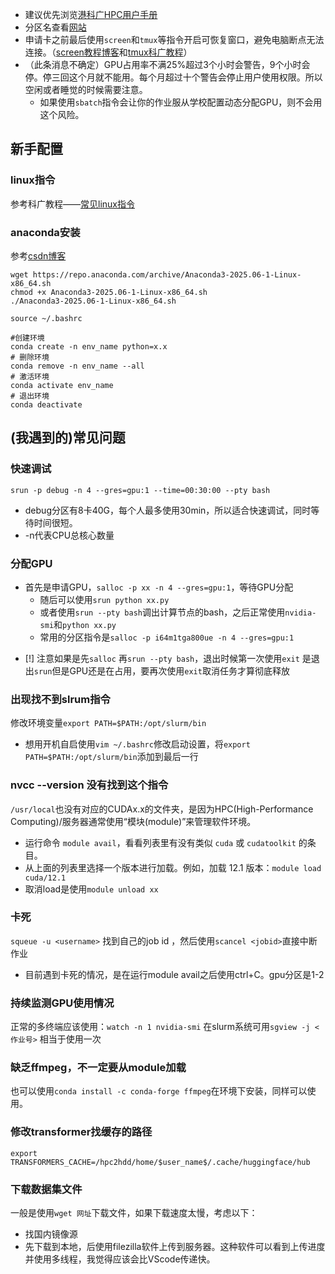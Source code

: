 
+ 建议优先浏览[港科广HPC用户手册](https://hpc.hkust-gz.edu.cn/docs/hpc12/) 
+ 分区名查看[网站](https://hpc.hkust-gz.edu.cn/docs/hpc12/slurm/queue)
+ 申请卡之前最后使用`screen`和`tmux`等指令开启可恢复窗口，避免电脑断点无法连接。（[screen教程博客](https://blog.csdn.net/dc12499574/article/details/123774867)和[tmux科广教程](https://hpc.hkust-gz.edu.cn/docs/tools/tmux)）
+ （此条消息不确定）GPU占用率不满25%超过3个小时会警告，9个小时会停。停三回这个月就不能用。每个月超过十个警告会停止用户使用权限。所以空闲或者睡觉的时候需要注意。
	+ 如果使用`sbatch`指令会让你的作业服从学校配置动态分配GPU，则不会用这个风险。
## 新手配置
### linux指令
参考科广教程——[常见linux指令](https://hpc.hkust-gz.edu.cn/docs/tools/linux)
### anaconda安装
参考[csdn博客](https://blog.csdn.net/Zlyzjiabjw547479/article/details/147594504?ops_request_misc=%257B%2522request%255Fid%2522%253A%252255e132d9d22b6a65f91aa3de30ac7a3c%2522%252C%2522scm%2522%253A%252220140713.130102334..%2522%257D&request_id=55e132d9d22b6a65f91aa3de30ac7a3c&biz_id=0&utm_medium=distribute.pc_search_result.none-task-blog-2~all~sobaiduend~default-2-147594504-null-null.142^v102^pc_search_result_base4&utm_term=anaconda%20linux&spm=1018.2226.3001.4187) 

```
wget https://repo.anaconda.com/archive/Anaconda3-2025.06-1-Linux-x86_64.sh
chmod +x Anaconda3-2025.06-1-Linux-x86_64.sh 
./Anaconda3-2025.06-1-Linux-x86_64.sh 

source ~/.bashrc

#创建环境
conda create -n env_name python=x.x 
# 删除环境
conda remove -n env_name --all
# 激活环境 
conda activate env_name 
# 退出环境
conda deactivate
```


## (我遇到的)常见问题

### 快速调试
`srun -p debug -n 4 --gres=gpu:1 --time=00:30:00 --pty bash`
+ debug分区有8卡40G，每个人最多使用30min，所以适合快速调试，同时等待时间很短。
+ -n代表CPU总核心数量


### 分配GPU
+ 首先是申请GPU，`salloc -p xx -n 4 --gres=gpu:1`，等待GPU分配
	+ 随后可以使用`srun python xx.py`
	+ 或者使用`srun --pty bash`调出计算节点的bash，之后正常使用`nvidia-smi`和`python xx.py`
	+ 常用的分区指令是`salloc -p i64m1tga800ue -n 4 --gres=gpu:1`

- [!] 注意如果是先`salloc` 再`srun --pty bash`，退出时候第一次使用`exit` 是退出`srun`但是GPU还是在占用，要再次使用`exit`取消任务才算彻底释放

### 出现找不到slrum指令
修改环境变量`export PATH=$PATH:/opt/slurm/bin`
+ 想用开机自启使用`vim ~/.bashrc`修改启动设置，将`export PATH=$PATH:/opt/slurm/bin`添加到最后一行
### nvcc --version   没有找到这个指令
`/usr/local`也没有对应的CUDAx.x的文件夹，是因为HPC(High-Performance Computing)/服务器通常使用“模块(module)”来管理软件环境。
+ 运行命令 `module avail`，看看列表里有没有类似 `cuda` 或 `cudatoolkit` 的条目。
+ 从上面的列表里选择一个版本进行加载。例如，加载 12.1 版本：`module load cuda/12.1`
+ 取消load是使用`module unload xx`

### 卡死
`squeue -u <username>` 找到自己的job id ，然后使用`scancel <jobid>`直接中断作业
+ 目前遇到卡死的情况，是在运行module avail之后使用ctrl+C。gpu分区是1-2

### 持续监测GPU使用情况
正常的多终端应该使用：`watch -n 1 nvidia-smi`
在slurm系统可用`sgview -j <作业号>` 相当于使用一次

### 缺乏ffmpeg，不一定要从module加载
也可以使用`conda install -c conda-forge ffmpeg`在环境下安装，同样可以使用。

### 修改transformer找缓存的路径
```
export TRANSFORMERS_CACHE=/hpc2hdd/home/$user_name$/.cache/huggingface/hub
```

### 下载数据集文件
一般是使用`wget 网址`下载文件，如果下载速度太慢，考虑以下：
+ 找国内镜像源
+ 先下载到本地，后使用filezilla软件上传到服务器。这种软件可以看到上传进度并使用多线程，我觉得应该会比VScode传递快。